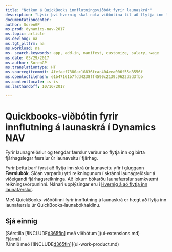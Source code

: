 ```yaml
---
title: "Notkun á QuickBooks innflutningsviðbót fyrir launaskrár"
description: "Lýsir því hvernig skal nota viðbótina til að flytja inn laun og launafærslur frá Quickbooks Payroll þjónustunni."
documentationcenter: 
author: SorenGP
ms.prod: dynamics-nav-2017
ms.topic: article
ms.devlang: na
ms.tgt_pltfrm: na
ms.workload: na
ms. search.keywords: app, add-in, manifest, customize, salary, wage
ms.date: 03/29/2017
ms.author: SorenGP
ms.translationtype: HT
ms.sourcegitcommit: 4fefaef7380ac10836fcac404eea006f55d8556f
ms.openlocfilehash: e1b47161b7fdd4238ff4590c2139c9622d5d3fbb
ms.contentlocale: is-is
ms.lasthandoff: 10/16/2017

---
```

# <a name="the-quickbooks-payroll-file-import-extension-to-dynamics-nav"></a>Quickbooks-viðbótin fyrir innflutning á launaskrá í Dynamics NAV
Fyrir launagreiðslur og tengdar færslur verður að flytja inn og birta fjárhagslegar færslur úr launaveitu í fjárhag.

Fyrir þetta þarf fyrst að flytja inn skrá úr launaveitu yfir í gluggann **Færslubók**. Síðan varparðu ytri reikningunum í skránni launagreiðslur á viðeigandi fjárhagsreikninga. Að lokum bókarðu launafærslur samkvæmt reikningsvörpuninni. Nánari upplýsingar eru í [Hvernig á að flytja inn launafærslur](finance-how-import-payroll-transactions.md).

Með QuickBooks-viðbótinni fyrir innflutning á launaskrá er hægt að flytja inn launafærslu úr QuickBooks-launabókhaldinu.

## <a name="see-also"></a>Sjá einnig
[Sérstilla [!INCLUDE[d365fin](includes/d365fin_md.md)] með viðbótum ](ui-extensions.md)    
[Fjármál](finance.md)    
[Unnið með [!INCLUDE[d365fin](includes/d365fin_md.md)]](ui-work-product.md)

